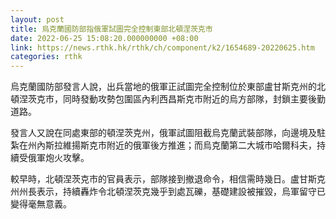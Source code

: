 ```yaml
---
layout: post
title: 烏克蘭國防部指俄軍試圖完全控制東部北頓涅茨克市
date: 2022-06-25 15:08:20.000000000 +08:00
link: https://news.rthk.hk/rthk/ch/component/k2/1654689-20220625.htm
categories: rthk
---
```


烏克蘭國防部發言人說，出兵當地的俄軍正試圖完全控制位於東部盧甘斯克州的北頓涅茨克市，同時發動攻勢包圍區內利西昌斯克市附近的烏方部隊，封鎖主要後勤道路。

發言人又說在同處東部的頓涅茨克州，俄軍試圖阻截烏克蘭武裝部隊，向邊境及駐紮在州內斯拉維揚斯克市附近的俄軍後方推進；而烏克蘭第二大城市哈爾科夫，持續受俄軍炮火攻擊。

較早時，北頓涅茨克市的官員表示，部隊接到撤退命令，相信需時幾日。盧甘斯克州州長表示，持續轟炸令北頓涅茨克幾乎到處瓦礫，基礎建設被摧毀，烏軍留守已變得毫無意義。
